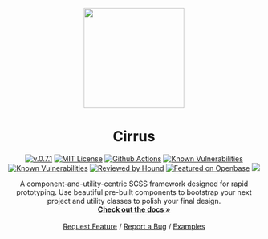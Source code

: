 <p align="center"><img src="https://raw.githubusercontent.com/Spiderpig86/Cirrus/master/img/CirrusLogo.png" width="200"></p>
<h1 align="center">Cirrus</h1>

<div align="center">

  [![v.0.7.1](https://img.shields.io/badge/cirrus-0.7.1-blue.svg)](https://github.com/Spiderpig86/Cirrus)
  [![MIT License](https://img.shields.io/github/license/Spiderpig86/Cirrus.svg)](https://opensource.org/licenses/MIT)
  [![Github Actions](https://github.com/Spiderpig86/Cirrus/actions/workflows/ci.yml/badge.svg)](https://github.com/Spiderpig86/Cirrus/actions)
  [![Known Vulnerabilities](https://snyk.io/test/github/Spiderpig86/Cirrus/badge.svg?targetFile=package.json)](https://snyk.io/test/github/Spiderpig86/Cirrus?targetFile=package.json)
  [![Known Vulnerabilities](https://img.shields.io/npm/dm/cirrus-ui.svg)](https://www.npmjs.com/package/cirrus-ui)
  [![Reviewed by Hound](https://img.shields.io/badge/Reviewed_by-Hound-8E64B0.svg)](https://houndci.com)
  [![Featured on Openbase](https://badges.openbase.com/js/featured/cirrus-ui.svg?token=aDr+bdA+d7gMXIHh7XKd6fQiB1OgYBjxxvA2YxyKqP8=)](https://openbase.com/js/cirrus-ui?utm_source=embedded&amp;utm_medium=badge&amp;utm_campaign=rate-badge)
  [![](https://data.jsdelivr.com/v1/package/npm/cirrus-ui/badge)](https://www.jsdelivr.com/package/npm/cirrus-ui)

</div>

<p align="center">
A component-and-utility-centric SCSS framework designed for rapid prototyping. Use beautiful pre-built components to bootstrap your next project and utility classes to polish your final design.
<br />
<a href="https://cirrus-ui.netlify.app/"><strong>Check out the docs »</strong></a>
<br />
<br />
<a href="https://github.com/Spiderpig86/Cirrus/issues/new?assignees=&labels=&template=bug-report.md&title=" target="_blank">Request Feature</a>
/
<a href="https://github.com/Spiderpig86/Cirrus/issues/new?assignees=&labels=&template=bug-report.md&title=" target="_blank">Report a Bug</a>
/
<a href="https://cirrus-ui.netlify.app/getting-started/examples" target="_blank">Examples</a>
</p>
